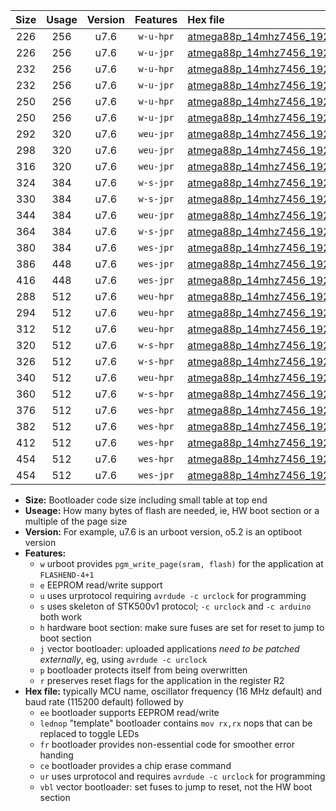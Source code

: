 |Size|Usage|Version|Features|Hex file|
|:-:|:-:|:-:|:-:|:--|
|226|256|u7.6|`w-u-hpr`|[atmega88p_14mhz7456_19200bps_ur.hex](https://raw.githubusercontent.com/stefanrueger/urboot/main//atmega88p_14mhz7456_19200bps_ur.hex)|
|226|256|u7.6|`w-u-jpr`|[atmega88p_14mhz7456_19200bps_ur_vbl.hex](https://raw.githubusercontent.com/stefanrueger/urboot/main//atmega88p_14mhz7456_19200bps_ur_vbl.hex)|
|232|256|u7.6|`w-u-hpr`|[atmega88p_14mhz7456_19200bps_lednop_ur.hex](https://raw.githubusercontent.com/stefanrueger/urboot/main//atmega88p_14mhz7456_19200bps_lednop_ur.hex)|
|232|256|u7.6|`w-u-jpr`|[atmega88p_14mhz7456_19200bps_lednop_ur_vbl.hex](https://raw.githubusercontent.com/stefanrueger/urboot/main//atmega88p_14mhz7456_19200bps_lednop_ur_vbl.hex)|
|250|256|u7.6|`w-u-hpr`|[atmega88p_14mhz7456_19200bps_lednop_fr_ur.hex](https://raw.githubusercontent.com/stefanrueger/urboot/main//atmega88p_14mhz7456_19200bps_lednop_fr_ur.hex)|
|250|256|u7.6|`w-u-jpr`|[atmega88p_14mhz7456_19200bps_lednop_fr_ur_vbl.hex](https://raw.githubusercontent.com/stefanrueger/urboot/main//atmega88p_14mhz7456_19200bps_lednop_fr_ur_vbl.hex)|
|292|320|u7.6|`weu-jpr`|[atmega88p_14mhz7456_19200bps_ee_ur_vbl.hex](https://raw.githubusercontent.com/stefanrueger/urboot/main//atmega88p_14mhz7456_19200bps_ee_ur_vbl.hex)|
|298|320|u7.6|`weu-jpr`|[atmega88p_14mhz7456_19200bps_ee_lednop_ur_vbl.hex](https://raw.githubusercontent.com/stefanrueger/urboot/main//atmega88p_14mhz7456_19200bps_ee_lednop_ur_vbl.hex)|
|316|320|u7.6|`weu-jpr`|[atmega88p_14mhz7456_19200bps_ee_lednop_fr_ur_vbl.hex](https://raw.githubusercontent.com/stefanrueger/urboot/main//atmega88p_14mhz7456_19200bps_ee_lednop_fr_ur_vbl.hex)|
|324|384|u7.6|`w-s-jpr`|[atmega88p_14mhz7456_19200bps_vbl.hex](https://raw.githubusercontent.com/stefanrueger/urboot/main//atmega88p_14mhz7456_19200bps_vbl.hex)|
|330|384|u7.6|`w-s-jpr`|[atmega88p_14mhz7456_19200bps_lednop_vbl.hex](https://raw.githubusercontent.com/stefanrueger/urboot/main//atmega88p_14mhz7456_19200bps_lednop_vbl.hex)|
|344|384|u7.6|`weu-jpr`|[atmega88p_14mhz7456_19200bps_ee_lednop_fr_ce_ur_vbl.hex](https://raw.githubusercontent.com/stefanrueger/urboot/main//atmega88p_14mhz7456_19200bps_ee_lednop_fr_ce_ur_vbl.hex)|
|364|384|u7.6|`w-s-jpr`|[atmega88p_14mhz7456_19200bps_lednop_fr_vbl.hex](https://raw.githubusercontent.com/stefanrueger/urboot/main//atmega88p_14mhz7456_19200bps_lednop_fr_vbl.hex)|
|380|384|u7.6|`wes-jpr`|[atmega88p_14mhz7456_19200bps_ee_vbl.hex](https://raw.githubusercontent.com/stefanrueger/urboot/main//atmega88p_14mhz7456_19200bps_ee_vbl.hex)|
|386|448|u7.6|`wes-jpr`|[atmega88p_14mhz7456_19200bps_ee_lednop_vbl.hex](https://raw.githubusercontent.com/stefanrueger/urboot/main//atmega88p_14mhz7456_19200bps_ee_lednop_vbl.hex)|
|416|448|u7.6|`wes-jpr`|[atmega88p_14mhz7456_19200bps_ee_lednop_fr_vbl.hex](https://raw.githubusercontent.com/stefanrueger/urboot/main//atmega88p_14mhz7456_19200bps_ee_lednop_fr_vbl.hex)|
|288|512|u7.6|`weu-hpr`|[atmega88p_14mhz7456_19200bps_ee_ur.hex](https://raw.githubusercontent.com/stefanrueger/urboot/main//atmega88p_14mhz7456_19200bps_ee_ur.hex)|
|294|512|u7.6|`weu-hpr`|[atmega88p_14mhz7456_19200bps_ee_lednop_ur.hex](https://raw.githubusercontent.com/stefanrueger/urboot/main//atmega88p_14mhz7456_19200bps_ee_lednop_ur.hex)|
|312|512|u7.6|`weu-hpr`|[atmega88p_14mhz7456_19200bps_ee_lednop_fr_ur.hex](https://raw.githubusercontent.com/stefanrueger/urboot/main//atmega88p_14mhz7456_19200bps_ee_lednop_fr_ur.hex)|
|320|512|u7.6|`w-s-hpr`|[atmega88p_14mhz7456_19200bps.hex](https://raw.githubusercontent.com/stefanrueger/urboot/main//atmega88p_14mhz7456_19200bps.hex)|
|326|512|u7.6|`w-s-hpr`|[atmega88p_14mhz7456_19200bps_lednop.hex](https://raw.githubusercontent.com/stefanrueger/urboot/main//atmega88p_14mhz7456_19200bps_lednop.hex)|
|340|512|u7.6|`weu-hpr`|[atmega88p_14mhz7456_19200bps_ee_lednop_fr_ce_ur.hex](https://raw.githubusercontent.com/stefanrueger/urboot/main//atmega88p_14mhz7456_19200bps_ee_lednop_fr_ce_ur.hex)|
|360|512|u7.6|`w-s-hpr`|[atmega88p_14mhz7456_19200bps_lednop_fr.hex](https://raw.githubusercontent.com/stefanrueger/urboot/main//atmega88p_14mhz7456_19200bps_lednop_fr.hex)|
|376|512|u7.6|`wes-hpr`|[atmega88p_14mhz7456_19200bps_ee.hex](https://raw.githubusercontent.com/stefanrueger/urboot/main//atmega88p_14mhz7456_19200bps_ee.hex)|
|382|512|u7.6|`wes-hpr`|[atmega88p_14mhz7456_19200bps_ee_lednop.hex](https://raw.githubusercontent.com/stefanrueger/urboot/main//atmega88p_14mhz7456_19200bps_ee_lednop.hex)|
|412|512|u7.6|`wes-hpr`|[atmega88p_14mhz7456_19200bps_ee_lednop_fr.hex](https://raw.githubusercontent.com/stefanrueger/urboot/main//atmega88p_14mhz7456_19200bps_ee_lednop_fr.hex)|
|454|512|u7.6|`wes-hpr`|[atmega88p_14mhz7456_19200bps_ee_lednop_fr_ce.hex](https://raw.githubusercontent.com/stefanrueger/urboot/main//atmega88p_14mhz7456_19200bps_ee_lednop_fr_ce.hex)|
|454|512|u7.6|`wes-jpr`|[atmega88p_14mhz7456_19200bps_ee_lednop_fr_ce_vbl.hex](https://raw.githubusercontent.com/stefanrueger/urboot/main//atmega88p_14mhz7456_19200bps_ee_lednop_fr_ce_vbl.hex)|

- **Size:** Bootloader code size including small table at top end
- **Useage:** How many bytes of flash are needed, ie, HW boot section or a multiple of the page size
- **Version:** For example, u7.6 is an urboot version, o5.2 is an optiboot version
- **Features:**
  + `w` urboot provides `pgm_write_page(sram, flash)` for the application at `FLASHEND-4+1`
  + `e` EEPROM read/write support
  + `u` uses urprotocol requiring `avrdude -c urclock` for programming
  + `s` uses skeleton of STK500v1 protocol; `-c urclock` and `-c arduino` both work
  + `h` hardware boot section: make sure fuses are set for reset to jump to boot section
  + `j` vector bootloader: uploaded applications *need to be patched externally*, eg, using `avrdude -c urclock`
  + `p` bootloader protects itself from being overwritten
  + `r` preserves reset flags for the application in the register R2
- **Hex file:** typically MCU name, oscillator frequency (16 MHz default) and baud rate (115200 default) followed by
  + `ee` bootloader supports EEPROM read/write
  + `lednop` "template" bootloader contains `mov rx,rx` nops that can be replaced to toggle LEDs
  + `fr` bootloader provides non-essential code for smoother error handing
  + `ce` bootloader provides a chip erase command
  + `ur` uses urprotocol and requires `avrdude -c urclock` for programming
  + `vbl` vector bootloader: set fuses to jump to reset, not the HW boot section
